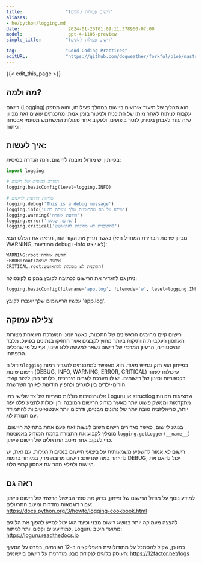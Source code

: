 ```yaml
---
title:                "רישום פעולות (לוגים)"
aliases:
- he/python/logging.md
date:                  2024-01-26T01:09:11.378900-07:00
model:                 gpt-4-1106-preview
simple_title:         "רישום פעולות (לוגים)"

tag:                  "Good Coding Practices"
editURL:              "https://github.com/dogweather/forkful/blob/master/content/he/python/logging.md"
---
```


{{< edit_this_page >}}

## מה ולמה?
רישום (Logging) הוא תהליך של תיעוד אירועים ביישום במהלך פעילותו, והוא מספק עקבות לניתוח לאחר מותו של התוכנית ולניטור בזמן אמת. מתכנתים עושים זאת מכיוון שזה עוזר לאבחן בעיות, לנטר ביצועים, ולעקוב אחר פעולות המשתמש מטעמי אבטחה וניתוח.

## איך לעשות:
בפייתון יש מודול מובנה לרישום. הנה הגדרה בסיסית:
```Python
import logging

# תצורה בסיסית של רישום
logging.basicConfig(level=logging.INFO)

# שליחת הודעות לרישום
logging.debug('This is a debug message')
logging.info('מידע על מה שהתוכנית שלך עשתה כרגע')
logging.warning('הודעת אזהרה')
logging.error('אירעה שגיאה')
logging.critical('התוכנית לא מסוגלת להתאושש!')
```
כאשר תריץ את הקוד הזה, תראה את הפלט הבא (מכיוון שרמת הברירת המחדל היא WARNING, ההודעות debug ו-info לא יוצגו):
```
WARNING:root:הודעת אזהרה
ERROR:root:אירעה שגיאה
CRITICAL:root:התוכנית לא מסוגלת להתאושש!
```
ניתן גם להגדיר את הרישום לכתיבה לקובץ במקום לקונסולה:
```Python
logging.basicConfig(filename='app.log', filemode='w', level=logging.INFO)
```
עכשיו הרישומים שלך יועברו לקובץ 'app.log'.

## צלילה עמוקה
רישום קיים מהימים הראשונים של התכנות, כאשר יומני המערכת היו אחת מצורות האחסון העקביות הוותיקות ביותר מחוץ לקבצים אשר החזיקו בנתונים בפועל. מלבד ההיסטוריה, הרעיון המרכזי של רישום נשאר למעשה ללא שינוי, אף על פי שהכלים התפתחו.

מודול ה`logging` בפייתון הוא חזק וגמיש מאוד. הוא מאפשר למתכנתים להגדיר רמות רישום שונות (DEBUG, INFO, WARNING, ERROR, CRITICAL) שיכולות לעזור בקטגוריות וסינון של רישומים. יש לו מערכת לוגרים היררכית, כלומר ניתן ליצור קשרי הורים-ילדים בין לוגרים ולהפיץ הודעות לאורך השרשרת.

אלטרנטיבות כוללות ספריות של צד שלישי כמו Loguru או structlog שמציעות תכונות מתקדמות וממשק פשוט יותר מאשר מודול הרישום המובנה. הן יכולות להציע פלט יפה יותר, סריאליזציה טובה יותר של נתונים מבניים, ודרכים יותר אינטואיטיביות להתמודד עם תצורת לוג.

בנוגע ליישום, כאשר מגדירים רישום חשוב לעשות זאת פעם אחת בתחילת היישום. מומלץ לקבוע את התצורה ברמת המודול באמצעות `logging.getLogger(__name__)` כדי לעקוב אחר מיטב התרגולים של רישום פייתון.

רישום לא אמור להשפיע משמעותית על ביצועי היישום בנסיבות רגילות. עם זאת, יש להיזהר במה שנרשם: רישום מרובה מדי, במיוחד ברמות DEBUG, יכול להאט את היישום ולמלא מהר את אחסון קבצי הלוג.

## ראה גם
למידע נוסף על מודול הרישום של פייתון, בדוק את ספר הבישול הרשמי של רישום פייתון עבור דוגמאות נהדרות ומיטב התרגולים: https://docs.python.org/3/howto/logging-cookbook.html

להצצה מעמיקה יותר בנושא רישום מבני וכיצד הוא יכול לסייע להפוך את הלוגים למודיעיניים וקלים יותר לניתוח, Loguru מתועד היטב: https://loguru.readthedocs.io

כמו כן, שקול להסתכל על מתודולוגיית האפליקציה ב-12 הגורמים, בפרט על הסעיף העוסק בלוגים לנקודת מבט מודרנית על רישום ביישומים: https://12factor.net/logs
